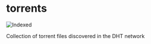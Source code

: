 torrents 
========
![Indexed](https://img.shields.io/badge/indexed-21200-blue)

Collection of torrent files discovered in the DHT network
